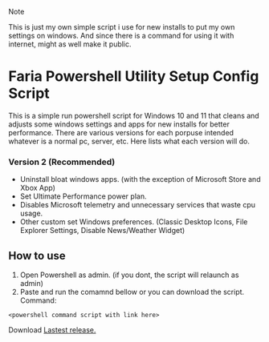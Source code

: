 > [!NOTE]
> This is just my own simple script i use for new installs to put my own settings on windows. And since there is a command for using it with internet, might as well make it public.

# Faria Powershell Utility Setup Config Script
This is a simple run powershell script for Windows 10 and 11 that cleans and adjusts some windows settings and apps for new installs for better performance. There are various versions for each porpuse intended whatever is a normal pc, server, etc.
Here lists what each version will do.
### Version 2 (Recommended)
- Uninstall bloat windows apps. (with the exception of Microsoft Store and Xbox App)
- Set Ultimate Performance power plan.
- Disables Microsoft telemetry and unnecessary services that waste cpu usage.
- Other custom set Windows preferences. (Classic Desktop Icons, File Explorer Settings, Disable News/Weather Widget)

## How to use
1. Open Powershell as admin. (if you dont, the script will relaunch as admin)
2. Paste and run the comamnd bellow or you can download the script.
Command:
```
<powershell command script with link here>
```
Download
[Lastest release.](https://github.com/dfaria5/faria-ps-utilsetupconf-script/)
